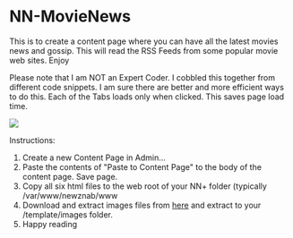 NN-MovieNews
==========

This is to create a content page where you can have all the latest movies news and gossip. This will read the RSS Feeds from some popular movie web sites. Enjoy

Please note that I am NOT an Expert Coder. I cobbled this together from different code snippets. I am sure there are better and more efficient ways to do this. Each of the Tabs loads only when clicked. This saves page load time. 


<img src="http://s13.postimage.org/obropfizb/Movie_Newz.jpg">

Instructions:

1. Create a new Content Page in Admin...
2. Paste the contents of "Paste to Content Page" to the body of the content page. Save page.
3. Copy all six html files to the web root of your NN+ folder (typically /var/www/newznab/www
4. Download and extract images files from <a href="http://www.mediafire.com/?9e1hqg5f3qz2gmw"> here</a> and extract to your /template/images folder.
4. Happy reading


